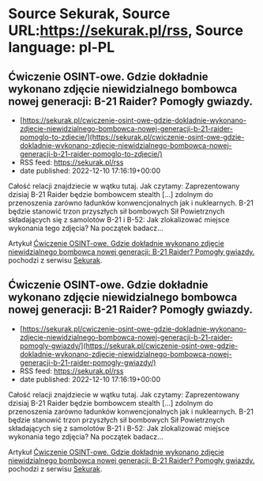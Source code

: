 # Source Sekurak, Source URL:https://sekurak.pl/rss, Source language: pl-PL

## Ćwiczenie OSINT-owe. Gdzie dokładnie wykonano zdjęcie niewidzialnego bombowca nowej generacji: B-21 Raider? Pomogły gwiazdy.
 - [https://sekurak.pl/cwiczenie-osint-owe-gdzie-dokladnie-wykonano-zdjecie-niewidzialnego-bombowca-nowej-generacji-b-21-raider-pomoglo-to-zdjecie/](https://sekurak.pl/cwiczenie-osint-owe-gdzie-dokladnie-wykonano-zdjecie-niewidzialnego-bombowca-nowej-generacji-b-21-raider-pomoglo-to-zdjecie/)
 - RSS feed: https://sekurak.pl/rss
 - date published: 2022-12-10 17:16:19+00:00

<p>Całość relacji znajdziecie w wątku tutaj. Jak czytamy: Zaprezentowany dzisiaj B-21 Raider będzie bombowcem stealth [&#8230;] zdolnym do przenoszenia zarówno ładunków konwencjonalnych jak i nuklearnych. B-21 będzie stanowić trzon przyszłych sił bombowych Sił Powietrznych składających się z samolotów B-21 i B-52: Jak zlokalizować miejsce wykonania tego zdjęcia? Na początek badacz...</p>
<p>Artykuł <a href="https://sekurak.pl/cwiczenie-osint-owe-gdzie-dokladnie-wykonano-zdjecie-niewidzialnego-bombowca-nowej-generacji-b-21-raider-pomoglo-to-zdjecie/" rel="nofollow">Ćwiczenie OSINT-owe. Gdzie dokładnie wykonano zdjęcie niewidzialnego bombowca nowej generacji: B-21 Raider? Pomogły gwiazdy.</a> pochodzi z serwisu <a href="https://sekurak.pl" rel="nofollow">Sekurak</a>.</p>

## Ćwiczenie OSINT-owe. Gdzie dokładnie wykonano zdjęcie niewidzialnego bombowca nowej generacji: B-21 Raider? Pomogły gwiazdy.
 - [https://sekurak.pl/cwiczenie-osint-owe-gdzie-dokladnie-wykonano-zdjecie-niewidzialnego-bombowca-nowej-generacji-b-21-raider-pomogly-gwiazdy/](https://sekurak.pl/cwiczenie-osint-owe-gdzie-dokladnie-wykonano-zdjecie-niewidzialnego-bombowca-nowej-generacji-b-21-raider-pomogly-gwiazdy/)
 - RSS feed: https://sekurak.pl/rss
 - date published: 2022-12-10 17:16:19+00:00

<p>Całość relacji znajdziecie w wątku tutaj. Jak czytamy: Zaprezentowany dzisiaj B-21 Raider będzie bombowcem stealth [&#8230;] zdolnym do przenoszenia zarówno ładunków konwencjonalnych jak i nuklearnych. B-21 będzie stanowić trzon przyszłych sił bombowych Sił Powietrznych składających się z samolotów B-21 i B-52: Jak zlokalizować miejsce wykonania tego zdjęcia? Na początek badacz...</p>
<p>Artykuł <a href="https://sekurak.pl/cwiczenie-osint-owe-gdzie-dokladnie-wykonano-zdjecie-niewidzialnego-bombowca-nowej-generacji-b-21-raider-pomogly-gwiazdy/" rel="nofollow">Ćwiczenie OSINT-owe. Gdzie dokładnie wykonano zdjęcie niewidzialnego bombowca nowej generacji: B-21 Raider? Pomogły gwiazdy.</a> pochodzi z serwisu <a href="https://sekurak.pl" rel="nofollow">Sekurak</a>.</p>
